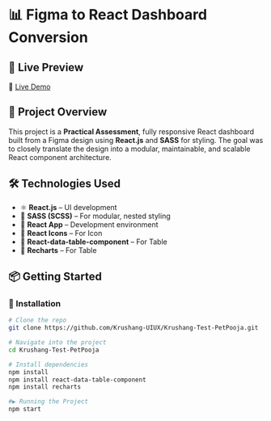 # 📊 Figma to React Dashboard Conversion

## 🚀 Live Preview
🔗 [Live Demo](https://krushang-petpoojatask.netlify.app/)

## 📁 Project Overview
This project is a **Practical Assessment**, fully responsive React dashboard built from a Figma design using **React.js** and **SASS** for styling. The goal was to closely translate the design into a modular, maintainable, and scalable React component architecture.

## 🛠️ Technologies Used
- ⚛️ **React.js** – UI development
- 🎨 **SASS (SCSS)** – For modular, nested styling
- 🔧 **React App** – Development environment 
- 🧩 **React Icons** – For Icon
- 🧩 **React-data-table-component** – For Table
- 🧩 **Recharts** – For Table

## 📦 Getting Started

### 🔧 Installation
```bash
# Clone the repo
git clone https://github.com/Krushang-UIUX/Krushang-Test-PetPooja.git

# Navigate into the project
cd Krushang-Test-PetPooja

# Install dependencies
npm install
npm install react-data-table-component
npm install recharts

#▶️ Running the Project
npm start
